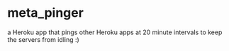 meta_pinger
===========

a Heroku app that pings other Heroku apps at 20 minute intervals to keep the servers from idling :)
